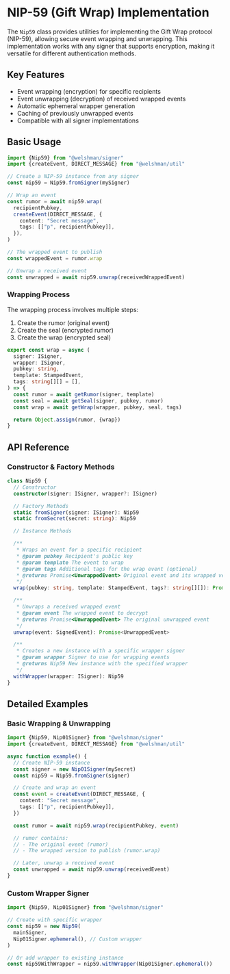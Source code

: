 # NIP-59 (Gift Wrap) Implementation

The `Nip59` class provides utilities for implementing the Gift Wrap protocol (NIP-59), allowing secure event wrapping and unwrapping. This implementation works with any signer that supports encryption, making it versatile for different authentication methods.

## Key Features

- Event wrapping (encryption) for specific recipients
- Event unwrapping (decryption) of received wrapped events
- Automatic ephemeral wrapper generation
- Caching of previously unwrapped events
- Compatible with all signer implementations

## Basic Usage

```typescript
import {Nip59} from "@welshman/signer"
import {createEvent, DIRECT_MESSAGE} from "@welshman/util"

// Create a NIP-59 instance from any signer
const nip59 = Nip59.fromSigner(mySigner)

// Wrap an event
const rumor = await nip59.wrap(
  recipientPubkey,
  createEvent(DIRECT_MESSAGE, {
    content: "Secret message",
    tags: [["p", recipientPubkey]],
  }),
)

// The wrapped event to publish
const wrappedEvent = rumor.wrap

// Unwrap a received event
const unwrapped = await nip59.unwrap(receivedWrappedEvent)
```

### Wrapping Process

The wrapping process involves multiple steps:

1. Create the rumor (original event)
2. Create the seal (encrypted rumor)
3. Create the wrap (encrypted seal)

```typescript
export const wrap = async (
  signer: ISigner,
  wrapper: ISigner,
  pubkey: string,
  template: StampedEvent,
  tags: string[][] = [],
) => {
  const rumor = await getRumor(signer, template)
  const seal = await getSeal(signer, pubkey, rumor)
  const wrap = await getWrap(wrapper, pubkey, seal, tags)

  return Object.assign(rumor, {wrap})
}
```

## API Reference

### Constructor & Factory Methods

```typescript
class Nip59 {
  // Constructor
  constructor(signer: ISigner, wrapper?: ISigner)

  // Factory Methods
  static fromSigner(signer: ISigner): Nip59
  static fromSecret(secret: string): Nip59

  // Instance Methods

  /**
   * Wraps an event for a specific recipient
   * @param pubkey Recipient's public key
   * @param template The event to wrap
   * @param tags Additional tags for the wrap event (optional)
   * @returns Promise<UnwrappedEvent> Original event and its wrapped version
   */
  wrap(pubkey: string, template: StampedEvent, tags?: string[][]): Promise<UnwrappedEvent>

  /**
   * Unwraps a received wrapped event
   * @param event The wrapped event to decrypt
   * @returns Promise<UnwrappedEvent> The original unwrapped event
   */
  unwrap(event: SignedEvent): Promise<UnwrappedEvent>

  /**
   * Creates a new instance with a specific wrapper signer
   * @param wrapper Signer to use for wrapping events
   * @returns Nip59 New instance with the specified wrapper
   */
  withWrapper(wrapper: ISigner): Nip59
}
```

## Detailed Examples

### Basic Wrapping & Unwrapping

```typescript
import {Nip59, Nip01Signer} from "@welshman/signer"
import {createEvent, DIRECT_MESSAGE} from "@welshman/util"

async function example() {
  // Create NIP-59 instance
  const signer = new Nip01Signer(mySecret)
  const nip59 = Nip59.fromSigner(signer)

  // Create and wrap an event
  const event = createEvent(DIRECT_MESSAGE, {
    content: "Secret message",
    tags: [["p", recipientPubkey]],
  })

  const rumor = await nip59.wrap(recipientPubkey, event)

  // rumor contains:
  // - The original event (rumor)
  // - The wrapped version to publish (rumor.wrap)

  // Later, unwrap a received event
  const unwrapped = await nip59.unwrap(receivedEvent)
}
```

### Custom Wrapper Signer

```typescript
import {Nip59, Nip01Signer} from "@welshman/signer"

// Create with specific wrapper
const nip59 = new Nip59(
  mainSigner,
  Nip01Signer.ephemeral(), // Custom wrapper
)

// Or add wrapper to existing instance
const nip59WithWrapper = nip59.withWrapper(Nip01Signer.ephemeral())
```
